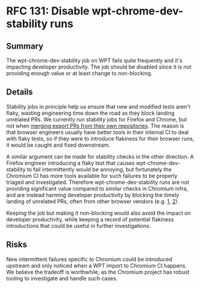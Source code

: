 # RFC 131: Disable wpt-chrome-dev-stability runs

## Summary

The wpt-chrome-dev-stability job on WPT fails quite frequently and it's
impacting developer productivity. The job should be disabled since it is not
providing enough value or at least change to non-blocking.

## Details

Stability jobs in principle help us ensure that new and modified tests aren't
flaky, wasting engineering time down the road as they block landing unrelated
PRs. We currently run stability jobs for Firefox and Chrome, but not when
[merging export PRs from their own repositories](https://github.com/web-platform-tests/wpt/issues/29737).
The reason is that browser engineers usually have better tools in their
internal CI to deal with flaky tests, so if they were to introduce flakiness
for their browser runs, it would be caught and fixed downstream.

A similar argument can be made for stability checks in the other direction. A
Firefox engineer introducing a flaky test that causes wpt-chrome-dev-stability
to fail intermittently would be annoying, but fortunately the Chromium CI has
more tools available for such failures to be properly triaged and investigated.
Therefore wpt-chrome-dev-stability runs are not providing significant value
compared to similar checks in Chromium infra, and are instead harming developer
productivity by blocking the timely landing of unrelated PRs, often from other
browser vendors (e.g. [1](https://github.com/web-platform-tests/wpt/pull/38046#event-8332522292),
[2](https://github.com/web-platform-tests/wpt/pull/38034)).

Keeping the job but making it non-blocking would also avoid the impact on
developer productivity, while keeping a record of potential flakiness
introductions that could be useful in further investigations.

## Risks

New intermittent failures specific to Chromium could be introduced upstream and
only noticed when a WPT import to Chromium CI happens. We believe the tradeoff
is worthwhile, as the Chromium project has robust tooling to investigate and
handle such cases.
